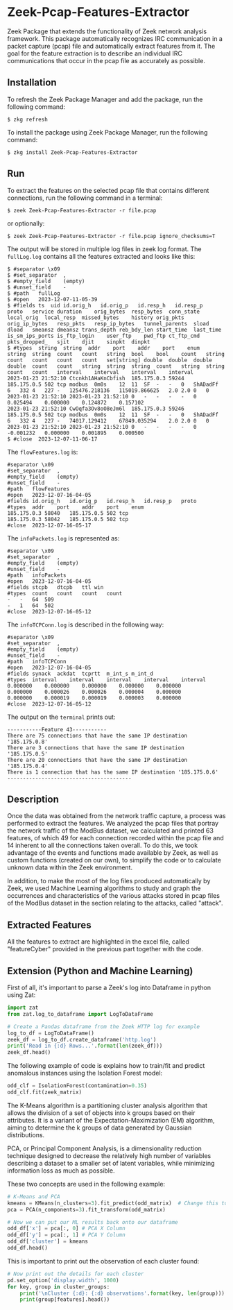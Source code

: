 # Zeek-Pcap-Features-Extractor
Zeek Package that extends the functionality of Zeek network analysis framework. This package automatically recognizes IRC communication in a packet capture (pcap) file and automatically extract features from it. The goal for the feature extraction is to describe an individual IRC communications that occur in the pcap file as accurately as possible.

## Installation
To refresh the Zeek Package Manager and add the package, run the following command:
```
$ zkg refresh
```
To install the package using Zeek Package Manager, run the following command:
```
$ zkg install Zeek-Pcap-Features-Extractor
```
## Run
To extract the features on the selected pcap file that contains different connections, run the following command in a terminal:
```
$ zeek Zeek-Pcap-Features-Extractor -r file.pcap
```
or optionally:
```
$ zeek Zeek-Pcap-Features-Extractor -r file.pcap ignore_checksums=T
```
The output will be stored in multiple log files in zeek log format. The `fullLog.log` contains all the features extracted and looks like this:
```
$ #separator \x09
$ #set_separator  ,
$ #empty_field    (empty)
$ #unset_field    -
$ #path   fullLog
$ #open   2023-12-07-11-05-39
$ #fields ts  uid id.orig_h   id.orig_p   id.resp_h   id.resp_p   proto   service duration    orig_bytes  resp_bytes  conn_state  local_orig  local_resp  missed_bytes    history orig_pkts   orig_ip_bytes   resp_pkts   resp_ip_bytes   tunnel_parents  sload   dload   smeansz dmeansz trans_depth reb_bdy_len start_time  last_time   is_sm_ips_ports is_ftp_login    user_ftp    pwd_ftp ct_ftp_cmd  pkts_dropped_   sjit    djit    sinpkt  dinpkt
$ #types  string  string  addr    port    addr    port    enum    string  string  count   count   string  bool    bool    count   string  count   count   count   count   set[string] double  double  double  double  count   count   string  string  string  count   string  string  count   count   interval    interval    interval    interval
2023-01-23 21:52:10 Ctcnkh1AHaKnCbfish  185.175.0.3 59244   185.175.0.5 502 tcp modbus  0m0s    12  11  SF  -   -   0   ShADadFf    6   332 4   227 -   125476.218136   115019.866625   2.0 2.0 0   0   2023-01-23 21:52:10 2023-01-23 21:52:10 0   -   -   -   -   0   0.025494    0.000000    0.124872    0.157102
2023-01-23 21:52:10 CwOqfa3Ov8oO8eJm6l  185.175.0.3 59246   185.175.0.5 502 tcp modbus  0m0s    12  11  SF  -   -   0   ShADadFf    6   332 4   227 -   74017.129412    67849.035294    2.0 2.0 0   0   2023-01-23 21:52:10 2023-01-23 21:52:10 0   -   -   -   -   0   -0.001232   0.000000    0.001895    0.000500
$ #close  2023-12-07-11-06-17
```
The `flowFeatures.log` is:
```
#separator \x09
#set_separator  ,
#empty_field    (empty)
#unset_field    -
#path   flowFeatures
#open   2023-12-07-16-04-05
#fields id.orig_h   id.orig_p   id.resp_h   id.resp_p   proto
#types  addr    port    addr    port    enum
185.175.0.3 58040   185.175.0.5 502 tcp
185.175.0.3 58042   185.175.0.5 502 tcp
#close  2023-12-07-16-05-17
```
The `infoPackets.log` is represented as:
```
#separator \x09
#set_separator  ,
#empty_field    (empty)
#unset_field    -
#path   infoPackets
#open   2023-12-07-16-04-05
#fields stcpb   dtcpb   ttl win
#types  count   count   count   count
-   -   64  509
-   1   64  502
#close  2023-12-07-16-05-12
```
The `infoTCPConn.log` is described in the following way:
```
#separator \x09
#set_separator  ,
#empty_field    (empty)
#unset_field    -
#path   infoTCPConn
#open   2023-12-07-16-04-05
#fields synack  ackdat  tcprtt  m_int_s m_int_d
#types  interval    interval    interval    interval    interval
0.000000    0.000000    0.000000    0.000000    0.000000
0.000000    0.000026    0.000026    0.000004    0.000000
0.000000    0.000019    0.000019    0.000003    0.000000
#close  2023-12-07-16-05-12
```
The output on the `terminal` prints out:
```
-----------Feature 43-----------
There are 75 connections that have the same IP destination '185.175.0.8'
There are 3 connections that have the same IP destination '185.175.0.5'
There are 20 connections that have the same IP destination '185.175.0.4'
There is 1 connection that has the same IP destination '185.175.0.6'
----------------------------------------
```
## Description
Once the data was obtained from the network traffic capture, a process was performed to extract the features. We analyzed the pcap files that portray the network traffic of the ModBus dataset, we calculated and printed 63 features, of which 49 for each connection recorded within the pcap file and 14 inherent to all the connections taken overall.
To do this, we took advantage of the events and functions made available by Zeek, as well as custom functions (created on our own), to simplify the code or to calculate unknown data within the Zeek environment.

In addition, to make the most of the log files produced automatically by Zeek, we used Machine Learning algorithms to study and graph the occurrences and characteristics of the various attacks stored in pcap files of the ModBus dataset in the section relating to the attacks, called "attack".

## Extracted Features
All the features to extract are highlighted in the excel file, called "featureCyber" provided in the previous part together with the code.

## Extension (Python and Machine Learning)
First of all, it's important to parse a Zeek's log into Dataframe in python using Zat:
```python
import zat
from zat.log_to_dataframe import LogToDataFrame

# Create a Pandas dataframe from the Zeek HTTP log for example
log_to_df = LogToDataFrame()
zeek_df = log_to_df.create_dataframe('http.log')
print('Read in {:d} Rows...'.format(len(zeek_df)))
zeek_df.head()
```
The following example of code is explains how to train/fit and predict anomalous instances using the Isolation Forest model:
```python
odd_clf = IsolationForest(contamination=0.35)
odd_clf.fit(zeek_matrix)
```
The K-Means algorithm is a partitioning cluster analysis algorithm that allows the division of a set of objects into k groups based on their attributes. It is a variant of the Expectation-Maximization (EM) algorithm, aiming to determine the k groups of data generated by Gaussian distributions.

PCA, or Principal Component Analysis, is a dimensionality reduction technique designed to decrease the relatively high number of variables describing a dataset to a smaller set of latent variables, while minimizing information loss as much as possible.

These two concepts are used in the following example:
```python
# K-Means and PCA
kmeans = KMeans(n_clusters=3).fit_predict(odd_matrix)  # Change this to 3/5 for fun
pca = PCA(n_components=3).fit_transform(odd_matrix)

# Now we can put our ML results back onto our dataframe
odd_df['x'] = pca[:, 0] # PCA X Column
odd_df['y'] = pca[:, 1] # PCA Y Column
odd_df['cluster'] = kmeans
odd_df.head()
```
This is important to print out the observation of each cluster found:
```python
# Now print out the details for each cluster
pd.set_option('display.width', 1000)
for key, group in cluster_groups:
    print('\nCluster {:d}: {:d} observations'.format(key, len(group)))
    print(group[features].head())
```
